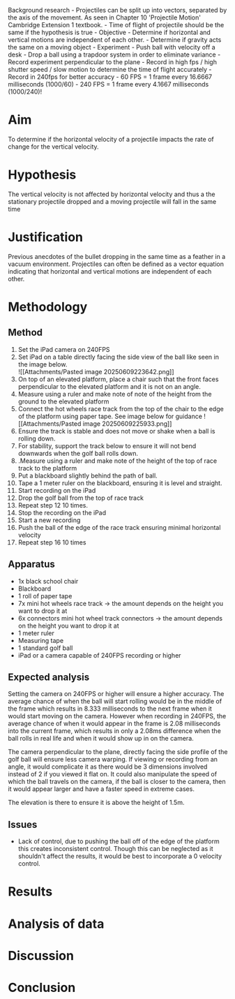 Background research
		- Projectiles can be split up into vectors, separated by the axis of the movement. As seen in Chapter 10 'Projectile Motion' Cambridge Extension 1 textbook.
		- Time of flight of projectile should be the same if the hypothesis is true
	- Objective
		- Determine if horizontal and vertical motions are independent of each other. 
		- Determine if gravity acts the same on a moving object
	- Experiment
		- Push ball with velocity off a desk
		- Drop a ball using a trapdoor system in order to eliminate variance 
		- Record experiment perpendicular to the plane
		- Record in high fps / high shutter speed / slow motion to determine the time of flight accurately
		- Record in 240fps for better accuracy
			- 60 FPS = 1 frame every 16.6667 milliseconds (1000/60)
			- 240 FPS = 1 frame every 4.1667 milliseconds (1000/240)!

# Aim
To determine if the horizontal velocity of a projectile impacts the rate of change for the vertical velocity.
# Hypothesis
The vertical velocity is not affected by horizontal velocity and thus a the stationary projectile dropped and a moving projectile will fall in the same time

# Justification
Previous anecdotes of the bullet dropping in the same time as a feather in a vacuum environment. Projectiles can often be defined as a vector equation indicating that horizontal and vertical motions are independent of each other.
# Methodology
## Method
1. Set the iPad camera on 240FPS 
2. Set iPad on a table directly facing the side view of the ball like seen in the image below.  
![[Attachments/Pasted image 20250609223642.png]]
3. On top of an elevated platform, place a chair such that the front faces perpendicular to the elevated platform and it is not on an angle.
4. Measure using a ruler and make note of  note of the height from the ground to the elevated platform
5. Connect the hot wheels race track from the top of the chair to the edge of the platform using paper tape. See image below for guidance
![[Attachments/Pasted image 20250609225933.png]]
6. Ensure the track is stable and does not move or shake when a ball is rolling down.
7. For stability, support the track below to ensure it will not bend downwards when the golf ball rolls down.
8. .Measure using a ruler and make note of the height of the top of race track to the platform
9. Put a blackboard slightly behind the path of ball.
10. Tape a 1 meter ruler on the blackboard, ensuring it is level and straight.
11. Start recording on the iPad
12. Drop the golf ball from the top of race track
13. Repeat step 12 10 times.
14. Stop the recording on the iPad
15. Start a new recording
16. Push the ball of the edge of the race track ensuring minimal horizontal velocity
17. Repeat step 16 10 times
## Apparatus
- 1x black school chair
- Blackboard
- 1 roll of paper tape
- 7x mini hot wheels race track -> the amount depends on the height you want to drop it at
- 6x connectors mini hot wheel track connectors -> the amount depends on the height you want to drop it at
- 1 meter ruler
- Measuring tape
- 1 standard golf ball
- iPad or a camera capable of 240FPS recording or higher
## Expected analysis
Setting the camera on 240FPS or higher will ensure a higher accuracy. The average chance of when the ball will start rolling would be in the middle of the frame which results in 8.333 milliseconds to the next frame when it would start moving on the camera. However when recording in 240FPS, the average chance of when it would appear in the frame is 2.08 milliseconds into the current frame, which results in only a 2.08ms difference when the ball rolls in real life and when it would show up in on the camera. 

The camera perpendicular to the plane, directly facing the side profile of the golf ball will ensure less camera warping. If viewing or recording from an angle, it would complicate it as there would be 3 dimensions involved instead of 2 if you viewed it flat on. It could also manipulate the speed of which the ball travels on the camera, if the ball is closer to the camera, then it would appear larger and have a faster speed in extreme cases.

The elevation is there to ensure it is above the height of 1.5m.

## Issues
- Lack of control, due to pushing the ball off of the edge of the platform this creates inconsistent control. Though this can be neglected as it shouldn't affect the results, it would be best to incorporate a 0 velocity control.
# Results
# Analysis of data
# Discussion
# Conclusion